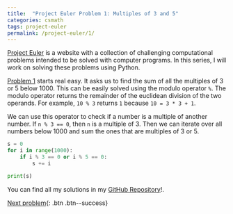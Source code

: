 ```yaml
---
title:  "Project Euler Problem 1: Multiples of 3 and 5"
categories: csmath
tags: project-euler
permalink: /project-euler/1/
---
```


[Project Euler](https://projecteuler.net/) is a website with a collection of challenging computational problems intended to be solved with computer programs. 
In this series, I will work on solving these problems using Python.

[Problem 1](https://projecteuler.net/problem=1) starts real easy. 
It asks us to find the sum of all the multiples of 3 or 5 below 1000. 
This can be easily solved using the modulo operator `%`. 
The modulo operator returns the remainder of the euclidean division of the two operands. 
For example, `10 % 3` returns `1` because `10 = 3 * 3 + 1`. 

We can use this operator to check if a number is a multiple of another number. 
If `n % 3 == 0`, then `n` is a multiple of 3.
Then we can iterate over all numbers below 1000 and sum the ones that are multiples of 3 or 5.

```python
s = 0
for i in range(1000):
    if i % 3 == 0 or i % 5 == 0:
        s += i

print(s)
```

You can find all my solutions in my <a href="https://github.com/frank20a/project-euler" target="_blank">GitHub Repository</a>!.

<!-- [Previous problem](/project-euler/0/){: .btn .btn--danger} -->
[Next problem](/project-euler/2/){: .btn .btn--success}
